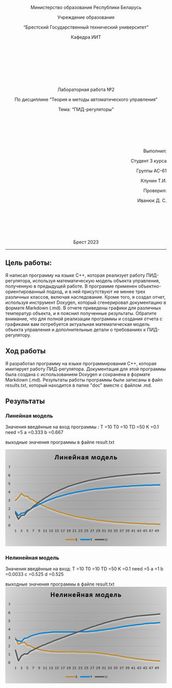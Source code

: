 <p align="center"> Министерство образования Республики Беларусь</p>
<p align="center">Учреждение образования</p>
<p align="center">“Брестский Государственный технический университет”</p>
<p align="center">Кафедра ИИТ</p>
<br><br><br><br><br><br><br>
<p align="center">Лабораторная работа №2</p>
<p align="center">По дисциплине “Теория и методы автоматического управления”</p>
<p align="center">Тема: “ПИД-регуляторы”</p>
<br><br><br><br><br>
<p align="right">Выполнил:</p>
<p align="right">Студент 3 курса</p>
<p align="right">Группы АС-61</p>
<p align="right">Клунин Т.И.</p>
<p align="right">Проверил:</p>
<p align="right">Иванюк Д. С.</p>
<br><br><br><br><br>
<p align="center">Брест 2023</p>

---

## Цель работы:  
Я написал программу на языке C++, которая реализует работу ПИД-регулятора, используя математическую модель объекта управления, полученную в предыдущей работе. В программе применен объектно-ориентированный подход, и в ней присутствуют не менее трех различных классов, включая наследование.
Кроме того, я создал отчет, используя инструмент Doxygen, который сгенерировал документацию в формате Markdown (.md). В отчете приведены графики для различных температур объекта, и я пояснил полученные результаты.
Обратите внимание, что для полной реализации программы и создания отчета с графиками вам потребуется актуальная математическая модель объекта управления и дополнительные детали о требованиях к ПИД-регулятору.

## Ход работы  
Я разработал программу на языке программирования C++, которая имитирует работу ПИД-регулятора. Документация для этой программы была создана с использованием Doxygen и сохранена в формате Markdown (.md). Результаты работы программы были записаны в файл results.txt, который находится в папке "doc" вместе с файлом .md.

## Результаты 

### Линейная модель

Значения введённые на вход программы : 
T =10
T0 =10 
TD =50
K =0.1
need =5
a =0.333 
b =0.667

выходные значения программы в файле result.txt

![](../../images/Linear_Lab2.png)
### Нелинейная модель

Значения введённые на вход: 
T =10
T0 =10 
TD =50
K =0.1
need =5
a =1
b =0.0033
c =0.525 
d =0.525

выходные значения программы в файле result.txt
![](../../images/Nonlinear_Lab2.png)
